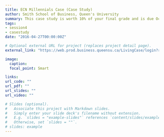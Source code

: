 ```yaml
---
title: ECN Millennials Case (Case Study)
author: Smith School of Business, Queen's University 
summary: This case study is worth 10% of your final grade and is due Oct 2, 2020 at 11:59 PM. Students are expected to deliver a written case study report. This assignment is to be completed individually. The final report must be submitted on D2L.
tags:
- session4
- casestudy
date: "2016-04-27T00:00:00Z"

# Optional external URL for project (replaces project detail page).
external_link: "https://web.prod.business.queensu.ca/LivingCase/login?returnUrl=/LivingCase/Nodes/Usage/430744/8506ae5a-0526-4b2f-a9e4-a90f421cfb96"

image:
  caption: 
  focal_point: Smart

links:
url_code: ""
url_pdf: ""
url_slides: ""
url_video: ""

# Slides (optional).
#   Associate this project with Markdown slides.
#   Simply enter your slide deck's filename without extension.
#   E.g. `slides = "example-slides"` references `content/slides/example-slides.md`.
#   Otherwise, set `slides = ""`.
# slides: example
---
```



